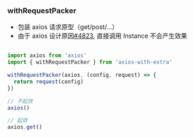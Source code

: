 ### withRequestPacker

- 包装 axios 请求原型（get/post/...）
- 由于 axios 设计原因[#4823](https://github.com/axios/axios/issues/4823), 直接调用 Instance 不会产生效果

~~~typescript

import axios from 'axios'
import { withRequestPacker } from 'axios-with-extra'

withRequestPacker(axios, (config, request) => {
  return request(config)
})

// 不起效
axios()

// 起效
axios.get()
~~~